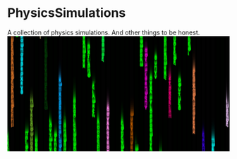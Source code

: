 # PhysicsSimulations
A collection of physics simulations.
And other things to be honest.
<img src="PhysicsSimulations.png">
